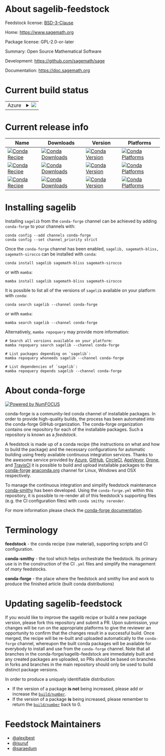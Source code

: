 About sagelib-feedstock
=======================

Feedstock license: [BSD-3-Clause](https://github.com/conda-forge/sagelib-feedstock/blob/main/LICENSE.txt)

Home: https://www.sagemath.org

Package license: GPL-2.0-or-later

Summary: Open Source Mathematical Software

Development: https://github.com/sagemath/sage

Documentation: https://doc.sagemath.org

Current build status
====================


<table>
    
  <tr>
    <td>Azure</td>
    <td>
      <details>
        <summary>
          <a href="https://dev.azure.com/conda-forge/feedstock-builds/_build/latest?definitionId=4323&branchName=main">
            <img src="https://dev.azure.com/conda-forge/feedstock-builds/_apis/build/status/sagelib-feedstock?branchName=main">
          </a>
        </summary>
        <table>
          <thead><tr><th>Variant</th><th>Status</th></tr></thead>
          <tbody><tr>
              <td>linux_64_numpy1.22python3.10.____cpython</td>
              <td>
                <a href="https://dev.azure.com/conda-forge/feedstock-builds/_build/latest?definitionId=4323&branchName=main">
                  <img src="https://dev.azure.com/conda-forge/feedstock-builds/_apis/build/status/sagelib-feedstock?branchName=main&jobName=linux&configuration=linux%20linux_64_numpy1.22python3.10.____cpython" alt="variant">
                </a>
              </td>
            </tr><tr>
              <td>linux_64_numpy1.22python3.9.____cpython</td>
              <td>
                <a href="https://dev.azure.com/conda-forge/feedstock-builds/_build/latest?definitionId=4323&branchName=main">
                  <img src="https://dev.azure.com/conda-forge/feedstock-builds/_apis/build/status/sagelib-feedstock?branchName=main&jobName=linux&configuration=linux%20linux_64_numpy1.22python3.9.____cpython" alt="variant">
                </a>
              </td>
            </tr><tr>
              <td>linux_64_numpy1.23python3.11.____cpython</td>
              <td>
                <a href="https://dev.azure.com/conda-forge/feedstock-builds/_build/latest?definitionId=4323&branchName=main">
                  <img src="https://dev.azure.com/conda-forge/feedstock-builds/_apis/build/status/sagelib-feedstock?branchName=main&jobName=linux&configuration=linux%20linux_64_numpy1.23python3.11.____cpython" alt="variant">
                </a>
              </td>
            </tr><tr>
              <td>linux_64_numpy1.26python3.12.____cpython</td>
              <td>
                <a href="https://dev.azure.com/conda-forge/feedstock-builds/_build/latest?definitionId=4323&branchName=main">
                  <img src="https://dev.azure.com/conda-forge/feedstock-builds/_apis/build/status/sagelib-feedstock?branchName=main&jobName=linux&configuration=linux%20linux_64_numpy1.26python3.12.____cpython" alt="variant">
                </a>
              </td>
            </tr><tr>
              <td>linux_aarch64_numpy1.22python3.10.____cpython</td>
              <td>
                <a href="https://dev.azure.com/conda-forge/feedstock-builds/_build/latest?definitionId=4323&branchName=main">
                  <img src="https://dev.azure.com/conda-forge/feedstock-builds/_apis/build/status/sagelib-feedstock?branchName=main&jobName=linux&configuration=linux%20linux_aarch64_numpy1.22python3.10.____cpython" alt="variant">
                </a>
              </td>
            </tr><tr>
              <td>linux_aarch64_numpy1.22python3.9.____cpython</td>
              <td>
                <a href="https://dev.azure.com/conda-forge/feedstock-builds/_build/latest?definitionId=4323&branchName=main">
                  <img src="https://dev.azure.com/conda-forge/feedstock-builds/_apis/build/status/sagelib-feedstock?branchName=main&jobName=linux&configuration=linux%20linux_aarch64_numpy1.22python3.9.____cpython" alt="variant">
                </a>
              </td>
            </tr><tr>
              <td>linux_aarch64_numpy1.23python3.11.____cpython</td>
              <td>
                <a href="https://dev.azure.com/conda-forge/feedstock-builds/_build/latest?definitionId=4323&branchName=main">
                  <img src="https://dev.azure.com/conda-forge/feedstock-builds/_apis/build/status/sagelib-feedstock?branchName=main&jobName=linux&configuration=linux%20linux_aarch64_numpy1.23python3.11.____cpython" alt="variant">
                </a>
              </td>
            </tr><tr>
              <td>linux_aarch64_numpy1.26python3.12.____cpython</td>
              <td>
                <a href="https://dev.azure.com/conda-forge/feedstock-builds/_build/latest?definitionId=4323&branchName=main">
                  <img src="https://dev.azure.com/conda-forge/feedstock-builds/_apis/build/status/sagelib-feedstock?branchName=main&jobName=linux&configuration=linux%20linux_aarch64_numpy1.26python3.12.____cpython" alt="variant">
                </a>
              </td>
            </tr><tr>
              <td>osx_64_numpy1.22python3.10.____cpython</td>
              <td>
                <a href="https://dev.azure.com/conda-forge/feedstock-builds/_build/latest?definitionId=4323&branchName=main">
                  <img src="https://dev.azure.com/conda-forge/feedstock-builds/_apis/build/status/sagelib-feedstock?branchName=main&jobName=osx&configuration=osx%20osx_64_numpy1.22python3.10.____cpython" alt="variant">
                </a>
              </td>
            </tr><tr>
              <td>osx_64_numpy1.22python3.9.____cpython</td>
              <td>
                <a href="https://dev.azure.com/conda-forge/feedstock-builds/_build/latest?definitionId=4323&branchName=main">
                  <img src="https://dev.azure.com/conda-forge/feedstock-builds/_apis/build/status/sagelib-feedstock?branchName=main&jobName=osx&configuration=osx%20osx_64_numpy1.22python3.9.____cpython" alt="variant">
                </a>
              </td>
            </tr><tr>
              <td>osx_64_numpy1.23python3.11.____cpython</td>
              <td>
                <a href="https://dev.azure.com/conda-forge/feedstock-builds/_build/latest?definitionId=4323&branchName=main">
                  <img src="https://dev.azure.com/conda-forge/feedstock-builds/_apis/build/status/sagelib-feedstock?branchName=main&jobName=osx&configuration=osx%20osx_64_numpy1.23python3.11.____cpython" alt="variant">
                </a>
              </td>
            </tr><tr>
              <td>osx_64_numpy1.26python3.12.____cpython</td>
              <td>
                <a href="https://dev.azure.com/conda-forge/feedstock-builds/_build/latest?definitionId=4323&branchName=main">
                  <img src="https://dev.azure.com/conda-forge/feedstock-builds/_apis/build/status/sagelib-feedstock?branchName=main&jobName=osx&configuration=osx%20osx_64_numpy1.26python3.12.____cpython" alt="variant">
                </a>
              </td>
            </tr><tr>
              <td>osx_arm64_numpy1.22python3.10.____cpython</td>
              <td>
                <a href="https://dev.azure.com/conda-forge/feedstock-builds/_build/latest?definitionId=4323&branchName=main">
                  <img src="https://dev.azure.com/conda-forge/feedstock-builds/_apis/build/status/sagelib-feedstock?branchName=main&jobName=osx&configuration=osx%20osx_arm64_numpy1.22python3.10.____cpython" alt="variant">
                </a>
              </td>
            </tr><tr>
              <td>osx_arm64_numpy1.22python3.9.____cpython</td>
              <td>
                <a href="https://dev.azure.com/conda-forge/feedstock-builds/_build/latest?definitionId=4323&branchName=main">
                  <img src="https://dev.azure.com/conda-forge/feedstock-builds/_apis/build/status/sagelib-feedstock?branchName=main&jobName=osx&configuration=osx%20osx_arm64_numpy1.22python3.9.____cpython" alt="variant">
                </a>
              </td>
            </tr><tr>
              <td>osx_arm64_numpy1.23python3.11.____cpython</td>
              <td>
                <a href="https://dev.azure.com/conda-forge/feedstock-builds/_build/latest?definitionId=4323&branchName=main">
                  <img src="https://dev.azure.com/conda-forge/feedstock-builds/_apis/build/status/sagelib-feedstock?branchName=main&jobName=osx&configuration=osx%20osx_arm64_numpy1.23python3.11.____cpython" alt="variant">
                </a>
              </td>
            </tr><tr>
              <td>osx_arm64_numpy1.26python3.12.____cpython</td>
              <td>
                <a href="https://dev.azure.com/conda-forge/feedstock-builds/_build/latest?definitionId=4323&branchName=main">
                  <img src="https://dev.azure.com/conda-forge/feedstock-builds/_apis/build/status/sagelib-feedstock?branchName=main&jobName=osx&configuration=osx%20osx_arm64_numpy1.26python3.12.____cpython" alt="variant">
                </a>
              </td>
            </tr>
          </tbody>
        </table>
      </details>
    </td>
  </tr>
</table>

Current release info
====================

| Name | Downloads | Version | Platforms |
| --- | --- | --- | --- |
| [![Conda Recipe](https://img.shields.io/badge/recipe-sagelib-green.svg)](https://anaconda.org/conda-forge/sagelib) | [![Conda Downloads](https://img.shields.io/conda/dn/conda-forge/sagelib.svg)](https://anaconda.org/conda-forge/sagelib) | [![Conda Version](https://img.shields.io/conda/vn/conda-forge/sagelib.svg)](https://anaconda.org/conda-forge/sagelib) | [![Conda Platforms](https://img.shields.io/conda/pn/conda-forge/sagelib.svg)](https://anaconda.org/conda-forge/sagelib) |
| [![Conda Recipe](https://img.shields.io/badge/recipe-sagemath--bliss-green.svg)](https://anaconda.org/conda-forge/sagemath-bliss) | [![Conda Downloads](https://img.shields.io/conda/dn/conda-forge/sagemath-bliss.svg)](https://anaconda.org/conda-forge/sagemath-bliss) | [![Conda Version](https://img.shields.io/conda/vn/conda-forge/sagemath-bliss.svg)](https://anaconda.org/conda-forge/sagemath-bliss) | [![Conda Platforms](https://img.shields.io/conda/pn/conda-forge/sagemath-bliss.svg)](https://anaconda.org/conda-forge/sagemath-bliss) |
| [![Conda Recipe](https://img.shields.io/badge/recipe-sagemath--sirocco-green.svg)](https://anaconda.org/conda-forge/sagemath-sirocco) | [![Conda Downloads](https://img.shields.io/conda/dn/conda-forge/sagemath-sirocco.svg)](https://anaconda.org/conda-forge/sagemath-sirocco) | [![Conda Version](https://img.shields.io/conda/vn/conda-forge/sagemath-sirocco.svg)](https://anaconda.org/conda-forge/sagemath-sirocco) | [![Conda Platforms](https://img.shields.io/conda/pn/conda-forge/sagemath-sirocco.svg)](https://anaconda.org/conda-forge/sagemath-sirocco) |

Installing sagelib
==================

Installing `sagelib` from the `conda-forge` channel can be achieved by adding `conda-forge` to your channels with:

```
conda config --add channels conda-forge
conda config --set channel_priority strict
```

Once the `conda-forge` channel has been enabled, `sagelib, sagemath-bliss, sagemath-sirocco` can be installed with `conda`:

```
conda install sagelib sagemath-bliss sagemath-sirocco
```

or with `mamba`:

```
mamba install sagelib sagemath-bliss sagemath-sirocco
```

It is possible to list all of the versions of `sagelib` available on your platform with `conda`:

```
conda search sagelib --channel conda-forge
```

or with `mamba`:

```
mamba search sagelib --channel conda-forge
```

Alternatively, `mamba repoquery` may provide more information:

```
# Search all versions available on your platform:
mamba repoquery search sagelib --channel conda-forge

# List packages depending on `sagelib`:
mamba repoquery whoneeds sagelib --channel conda-forge

# List dependencies of `sagelib`:
mamba repoquery depends sagelib --channel conda-forge
```


About conda-forge
=================

[![Powered by
NumFOCUS](https://img.shields.io/badge/powered%20by-NumFOCUS-orange.svg?style=flat&colorA=E1523D&colorB=007D8A)](https://numfocus.org)

conda-forge is a community-led conda channel of installable packages.
In order to provide high-quality builds, the process has been automated into the
conda-forge GitHub organization. The conda-forge organization contains one repository
for each of the installable packages. Such a repository is known as a *feedstock*.

A feedstock is made up of a conda recipe (the instructions on what and how to build
the package) and the necessary configurations for automatic building using freely
available continuous integration services. Thanks to the awesome service provided by
[Azure](https://azure.microsoft.com/en-us/services/devops/), [GitHub](https://github.com/),
[CircleCI](https://circleci.com/), [AppVeyor](https://www.appveyor.com/),
[Drone](https://cloud.drone.io/welcome), and [TravisCI](https://travis-ci.com/)
it is possible to build and upload installable packages to the
[conda-forge](https://anaconda.org/conda-forge) [anaconda.org](https://anaconda.org/)
channel for Linux, Windows and OSX respectively.

To manage the continuous integration and simplify feedstock maintenance
[conda-smithy](https://github.com/conda-forge/conda-smithy) has been developed.
Using the ``conda-forge.yml`` within this repository, it is possible to re-render all of
this feedstock's supporting files (e.g. the CI configuration files) with ``conda smithy rerender``.

For more information please check the [conda-forge documentation](https://conda-forge.org/docs/).

Terminology
===========

**feedstock** - the conda recipe (raw material), supporting scripts and CI configuration.

**conda-smithy** - the tool which helps orchestrate the feedstock.
                   Its primary use is in the construction of the CI ``.yml`` files
                   and simplify the management of *many* feedstocks.

**conda-forge** - the place where the feedstock and smithy live and work to
                  produce the finished article (built conda distributions)


Updating sagelib-feedstock
==========================

If you would like to improve the sagelib recipe or build a new
package version, please fork this repository and submit a PR. Upon submission,
your changes will be run on the appropriate platforms to give the reviewer an
opportunity to confirm that the changes result in a successful build. Once
merged, the recipe will be re-built and uploaded automatically to the
`conda-forge` channel, whereupon the built conda packages will be available for
everybody to install and use from the `conda-forge` channel.
Note that all branches in the conda-forge/sagelib-feedstock are
immediately built and any created packages are uploaded, so PRs should be based
on branches in forks and branches in the main repository should only be used to
build distinct package versions.

In order to produce a uniquely identifiable distribution:
 * If the version of a package **is not** being increased, please add or increase
   the [``build/number``](https://docs.conda.io/projects/conda-build/en/latest/resources/define-metadata.html#build-number-and-string).
 * If the version of a package **is** being increased, please remember to return
   the [``build/number``](https://docs.conda.io/projects/conda-build/en/latest/resources/define-metadata.html#build-number-and-string)
   back to 0.

Feedstock Maintainers
=====================

* [@alexjbest](https://github.com/alexjbest/)
* [@isuruf](https://github.com/isuruf/)
* [@saraedum](https://github.com/saraedum/)

